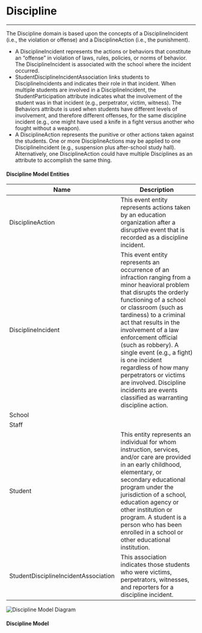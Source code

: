 # Discipline
---
The Discipline domain is based upon the concepts of a DisciplineIncident (i.e., the violation or offense) and a DisciplineAction (i.e., the punishment).
* A DisciplineIncident represents the actions or behaviors that constitute an “offense” in violation of laws, rules, policies, or norms of behavior. The DisciplineIncident is associated with the school where the incident occurred.
* StudentDisciplineIncidentAssociation links students to DisciplineIncidents and indicates their role in that incident. When multiple students are involved in a DisciplineIncident, the StudentParticipation attribute indicates what the involvement of the student was in that incident (e.g., perpetrator, victim, witness). The Behaviors attribute is used when students have different levels of involvement, and therefore different offenses, for the same discipline incident (e.g., one might have used a knife in a fight versus another who fought without a weapon).
* A DisciplineAction represents the punitive or other actions taken against the students. One or more DisciplineActions may be applied to one DisciplineIncident (e.g., suspension plus after-school study hall). Alternatively, one DisciplineAction could have multiple Disciplines as an attribute to accomplish the same thing.



#### Discipline Model Entities

| Name        | Description  |
|-----------------|------------------|
| DisciplineAction | This event entity represents actions taken by an education organization after a disruptive event that is recorded as a discipline incident. |
| DisciplineIncident | This event entity represents an occurrence of an infraction ranging from a minor heavioral problem that disrupts the orderly functioning of a school or classroom (such as tardiness) to a criminal act that results in the involvement of a law enforcement official (such as robbery). A single event (e.g., a fight) is one incident regardless of how many perpetrators or victims are involved. Discipline incidents are events classified as warranting discipline action. |
| School |  |
| Staff |  |
| Student | This entity represents an individual for whom instruction, services, and/or care are provided in an early childhood, elementary, or secondary educational program under the jurisdiction of a school, education agency or other institution or program. A student is a person who has been enrolled in a school or other educational institution. |
| StudentDisciplineIncidentAssociation | This association indicates those students who were victims, perpetrators, witnesses, and reporters for a discipline incident. |


![Discipline Model Diagram](/path/to/domain-model.png)
#### Discipline Model  

